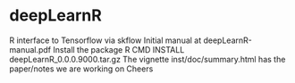# deepLearnR
R interface to Tensorflow via skflow
Initial manual at deepLearnR-manual.pdf
Install the package R CMD INSTALL deepLearnR_0.0.0.9000.tar.gz
The vignette inst/doc/summary.html has the paper/notes we are working on
Cheers
<k/>
